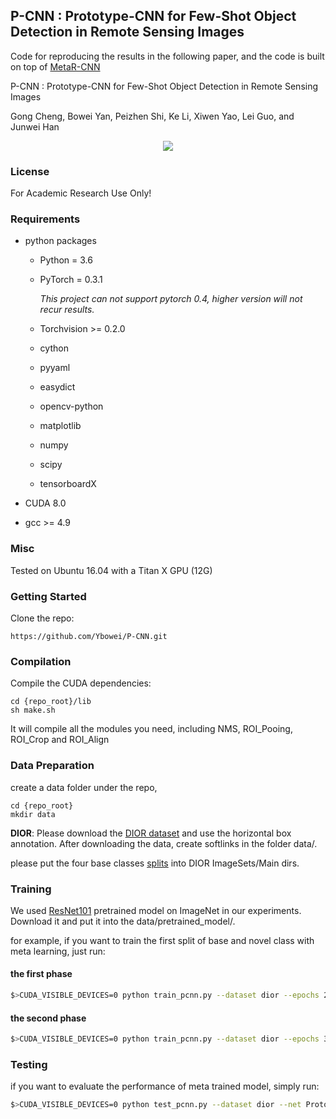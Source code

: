 ## P-CNN : Prototype-CNN for Few-Shot Object Detection in Remote Sensing Images
Code for reproducing the results in the following paper, and the code is built on top of [MetaR-CNN](https://github.com/yanxp/MetaR-CNN)

P-CNN : Prototype-CNN for Few-Shot Object Detection in Remote Sensing Images

Gong Cheng, Bowei Yan, Peizhen Shi, Ke Li, Xiwen Yao, Lei Guo, and Junwei Han

<p align=center><img src="Prototype-CNN.jpg"/></p>


### License

For Academic Research Use Only!


### Requirements

+ python packages
  
  + Python = 3.6
  
  + PyTorch = 0.3.1
    
    *This project can not support pytorch 0.4, higher version will not recur results.*

  + Torchvision >= 0.2.0

  + cython

  + pyyaml

  + easydict

  + opencv-python

  + matplotlib

  + numpy

  + scipy

  + tensorboardX
  
+ CUDA 8.0

+ gcc >= 4.9


### Misc

Tested on Ubuntu 16.04 with a Titan X GPU (12G) 


### Getting Started

Clone the repo:


    https://github.com/Ybowei/P-CNN.git


### Compilation

Compile the CUDA dependencies:


    cd {repo_root}/lib
    sh make.sh


It will compile all the modules you need, including NMS, ROI_Pooing, ROI_Crop and ROI_Align


### Data Preparation

create a data folder under the repo,


    cd {repo_root}
    mkdir data


**DIOR**: Please download the [DIOR dataset](https://pan.baidu.com/s/1iLKT0JQoKXEJTGNxt5lSMg#list/path=%2F) and use the horizontal box annotation.
After downloading the data, create softlinks in the folder data/.


please put the four base classes [splits]() into DIOR ImageSets/Main dirs.


### Training
We used [ResNet101](https://www.dropbox.com/s/iev3tkbz5wyyuz9/resnet101_caffe.pth?dl=0) pretrained model on ImageNet in our experiments. Download it and put it into the data/pretrained_model/.

for example, if you want to train the first split of base and novel class with meta learning, just run:

#### the first phase
```sh
$>CUDA_VISIBLE_DEVICES=0 python train_pcnn.py --dataset dior --epochs 21 --bs 4 --nw 8 --log_dir checkpoint --save_dir models/meta/first --meta_type 1 --meta_train True --meta_loss True 
```
#### the second phase
```sh
$>CUDA_VISIBLE_DEVICES=0 python train_pcnn.py --dataset dior --epochs 30 --bs 4 --nw 8 --log_dir checkpoint --save_dir models/meta/first --r True --checksession 200 --checkepoch 20 --checkpoint 1898 --phase 2 --shots 3 --meta_train True --meta_loss True --meta_type 1
```
### Testing

if you want to evaluate the performance of meta trained model, simply run:
```sh
$>CUDA_VISIBLE_DEVICES=0 python test_pcnn.py --dataset dior --net Prototypecnn --load_dir models/meta/first  --checksession 3 --checkepoch 29 --checkpoint 78 --shots 3  --meta_type 1 --meta_test True --meta_loss True --phase 2
